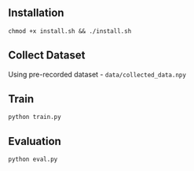 ## Installation

```shell
chmod +x install.sh && ./install.sh
```

## Collect Dataset
Using pre-recorded dataset - `data/collected_data.npy`


## Train
```shell
python train.py
```

## Evaluation
```shell
python eval.py
```


